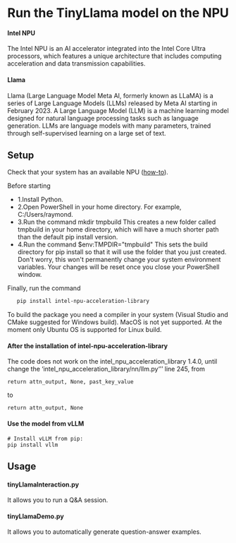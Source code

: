 # Run the TinyLlama model on the NPU
#### Intel NPU
The Intel NPU is an AI accelerator integrated into the Intel Core Ultra processors, which features a unique architecture that includes computing acceleration and data transmission capabilities.
#### Llama
Llama (Large Language Model Meta AI, formerly known as LLaMA) is a series of Large Language Models (LLMs) released by Meta AI starting in February 2023.
A Large Language Model (LLM) is a machine learning model designed for natural language processing tasks such as language generation. LLMs are language models with many parameters, trained through self-supervised learning on a large set of text.

## Setup

Check that your system has an available NPU ([how-to](https://www.intel.com/content/www/us/en/support/articles/000097597/processors.html)).

Before starting
- 1.Install Python.
- 2.Open PowerShell in your home directory. For example, C:/Users/raymond.
- 3.Run the command mkdir tmpbuild This creates a new folder called tmpbuild in your home directory, which will have a much shorter path than the default pip install version.
- 4.Run the command $env:TMPDIR="tmpbuild" This sets the build directory for pip install so that it will use the folder that you just created. Don't worry, this won't permanently change your system environment variables. Your changes will be reset once you close your PowerShell window.

Finally, run the command

```bash
   pip install intel-npu-acceleration-library
```
To build the package you need a compiler in your system (Visual Studio and CMake suggested for Windows build). MacOS is not yet supported. At the moment only Ubuntu OS is supported for Linux build.

#### After the installation of intel-npu-acceleration-library
The code does not work on the intel_npu_acceleration_library 1.4.0, until change the ‘intel_npu_acceleration_library/nn/llm.py‘’’ line 245, from
```
return attn_output, None, past_key_value
```
to
```
return attn_output, None
```
#### Use the model from vLLM
```
# Install vLLM from pip:
pip install vllm
```

## Usage

#### tinyLlamaInteraction.py
It allows you to run a Q&A session.

#### tinyLlamaDemo.py
It allows you to automatically generate question-answer examples.
